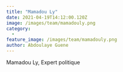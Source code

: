 ```yaml
---
title: "Mamadou Ly"
date: 2021-04-19T14:12:00.120Z
image: /images/team/mamadouly.png
category:
  - 
feature_image: /images/team/mamadouly.png
author: Abdoulaye Guene
---
```

Mamadou Ly, Expert politique